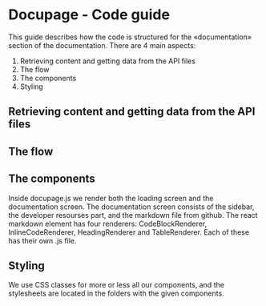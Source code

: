 # Docupage - Code guide

This guide describes how the code is structured for the «documentation» section of the documentation. There are 4 main aspects:

1. Retrieving content and getting data from the API files 
2. The flow
3. The components
4. Styling

## Retrieving content and getting data from the API files 

## The flow


 
## The components

Inside docupage.js we render both the loading screen and the documentation screen. The documentation screen consists of the sidebar, the developer resourses part, and the markdown file from github. The react markdown element has four renderers: CodeBlockRenderer, InlineCodeRenderer, HeadingRenderer and TableRenderer. Each of these has their own .js file. 

## Styling

We use CSS classes for more or less all our components, and the stylesheets are located in the folders with the given components. 